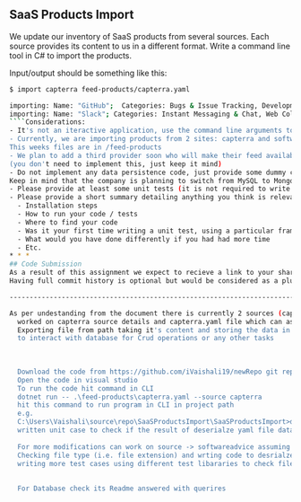## SaaS Products Import

We update our inventory of SaaS products from several sources.  Each source provides its content to us in a different format.
  Write a command line tool in C# to import the products.

Input/output should be something like this:
 
````bash
$ import capterra feed-products/capterra.yaml

importing: Name: "GitHub";  Categories: Bugs & Issue Tracking, Development Tools; Twitter: @github
importing: Name: "Slack"; Categories: Instant Messaging & Chat, Web Collaboration, Productivity; Twitter: @slackhq
````Considerations:
- It's not an iteractive application, use the command line arguments to pass the parameters to the application.
- Currently, we are importing products from 2 sites: capterra and softwareadvice.  They send us their weekly feed via email.  
This weeks files are in /feed-products
- We plan to add a third provider soon who will make their feed available via csv output online via a url 
(you don't need to implement this, just keep it mind)
- Do not implement any data persistence code, just provide some dummy classes that echo what they are doing.  
Keep in mind that the company is planning to switch from MySQL to MongoDB in 3 months.
- Please provide at least some unit tests (it is not required to write them for every class). Functional tests are also a plus.
- Please provide a short summary detailing anything you think is relevant, for example:
  - Installation steps
  - How to run your code / tests
  - Where to find your code
  - Was it your first time writing a unit test, using a particular framework, etc?
  - What would you have done differently if you had had more time
  - Etc.
* * * 
## Code Submission
As a result of this assignment we expect to recieve a link to your shared git repository (i.e. Bitbucket or Gitlab offer free private repos).
Having full commit history is optional but would be considered as a plus.

-------------------------------------------------------------------------------------------------------------------------------------------------

As per undestanding from the document there is currently 2 sources (capterra and softwareadvice).
  worked on capterra source details and capterra.yaml file which can as been used .
  Exporting file from path taking it's content and storing the data in list and dictionary object which could be further used 
  to interact with database for Crud operations or any other tasks
  
   
  
  Download the code from https://github.com/iVaishali19/newRepo git repo
  Open the code in visual studio
  To run the code hit command in CLI
  dotnet run -- .\feed-products\capterra.yaml --source capterra   
  hit this command to run program in CLI in project path
  e.g.
  C:\Users\Vaishali\source\repo\SaaSProductsImport\SaaSProductsImport>dotnet run -- .\feed-products\capterra.yaml --source capterra
  written unit case to check if the result of deserialze yaml file data stored in list contains data
  
  For more modifications can work on source -> softwareadvice assuming file type is in json format or xml or any other type for this source  
  Checking file type (i.e. file extension) and wrting code to desrialze it for diffrent format and store data in collection object
  writing more test cases using different test libararies to check file path, data/content type associated with any model 
  
  
  For Database check its Readme answered with querires
  
